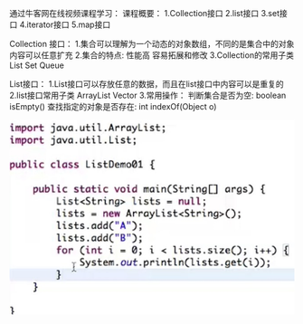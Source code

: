 通过牛客网在线视频课程学习：
课程概要：
1.Collection接口
2.list接口
3.set接口
4.iterator接口
5.map接口

Collection 接口：
	1.集合可以理解为一个动态的对象数组，不同的是集合中的对象内容可以任意扩充
	2.集合的特点:
		性能高
		容易拓展和修改
	3.Collection的常用子类
		List
		Set
		Queue

List接口：
	1.List接口可以存放任意的数据，而且在list接口中内容可以是重复的
	2.list接口常用子类
		ArrayList
		Vector
	3.常用操作：
		判断集合是否为空: boolean isEmpty()
		查找指定的对象是否存在: int indexOf(Object o)

![photo lost](https://github.com/XiaoTianXiao/Leetcode/blob/master/QustionsPhoto/JS3list.jpg)